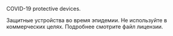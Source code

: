 COVID-19 protective devices.

Защитные устройства во время эпидемии. Не используйте в коммерческих целях. Подробнее смотрите файл лицензии.
